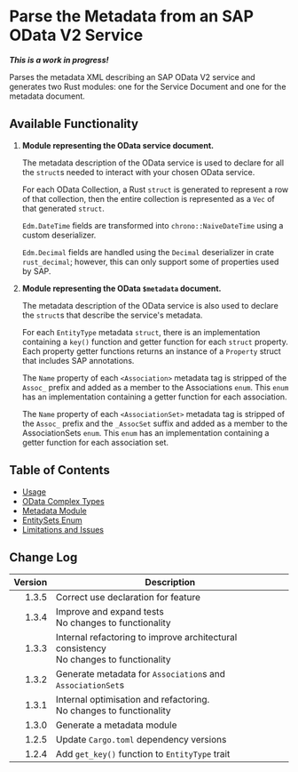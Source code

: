 # Parse the Metadata from an SAP OData V2 Service

***This is a work in progress!***

Parses the metadata XML describing an SAP OData V2 service and generates two Rust modules: one for the Service Document and one for the metadata document.

## Available Functionality

1. **Module representing the OData service document.**

   The metadata description of the OData service is used to declare for all the `struct`s needed to interact with your chosen OData service.
   
   For each OData Collection, a Rust `struct` is generated to represent a row of that collection, then the entire collection is represented as a `Vec` of that generated `struct`.
   
   `Edm.DateTime` fields are transformed into `chrono::NaiveDateTime` using a custom deserializer.

   `Edm.Decimal` fields are handled using the `Decimal` deserializer in crate `rust_decimal`; however, this can only support some of properties used by SAP.

1. **Module representing the OData `$metadata` document.**

   The metadata description of the OData service is also used to declare the `struct`s that describe the service's metadata.

   For each `EntityType` metadata `struct`, there is an implementation containing a `key()` function and getter function for each `struct` property.
   Each property getter functions returns an instance of a `Property` struct that includes SAP annotations.

   The `Name` property of each `<Association>` metadata tag is stripped of the `Assoc_` prefix and added as a member to the Associations `enum`.
   This `enum` has an implementation containing a getter function for each association.

   The `Name` property of each `<AssociationSet>` metadata tag is stripped of the `Assoc_` prefix and the `_AssocSet` suffix and added as a member to the AssociationSets `enum`.
   This `enum` has an implementation containing a getter function for each association set.

## Table of Contents

* [Usage](./docs/usage.md)
* [OData Complex Types](./docs/complex_types.md)
* [Metadata Module](./docs/metadata.md)
* [EntitySets Enum](./docs/entitysets_enum.md)
* [Limitations and Issues](./docs/limitations.md)

## Change Log

| Version | Description
|--:|---
1.3.5 | Correct use declaration for feature
1.3.4 | Improve and expand tests<br>No changes to functionality
1.3.3 | Internal refactoring to improve architectural consistency<br>No changes to functionality
1.3.2 | Generate metadata for `Association`s and `AssociationSet`s
1.3.1 | Internal optimisation and refactoring.<br>No changes to functionality
1.3.0 | Generate a metadata module
1.2.5 | Update `Cargo.toml` dependency versions
1.2.4 | Add `get_key()` function to `EntityType` trait
